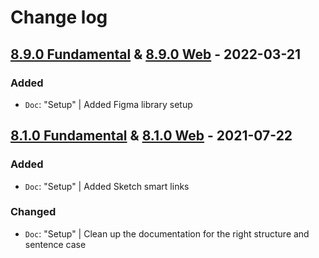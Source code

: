 # Change log

## [8.9.0 Fundamental](https://github.com/cake-hub/lidl-sketch/tree/v8.9.0) & [8.9.0 Web](https://github.com/cake-hub/lidl-web-sketch/tree/v8.9.0) - 2022-03-21

### Added

* `Doc`: "Setup" | Added Figma library setup


## [8.1.0 Fundamental](https://github.com/cake-hub/lidl-sketch/tree/v8.1.0) & [8.1.0 Web](https://github.com/cake-hub/lidl-web-sketch/tree/v8.1.0) - 2021-07-22

### Added

* `Doc`: "Setup" | Added Sketch smart links

### Changed

* `Doc`: "Setup" | Clean up the documentation for the right structure and sentence case
